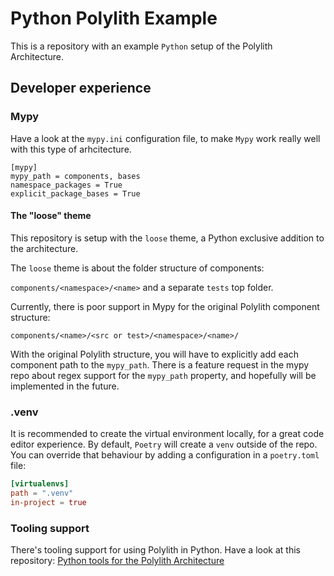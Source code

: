 # Python Polylith Example

This is a repository with an example `Python` setup of the Polylith Architecture.

## Developer experience

### Mypy
Have a look at the `mypy.ini` configuration file, to make `Mypy` work really well with this type of arhcitecture.

``` shell
[mypy]
mypy_path = components, bases
namespace_packages = True
explicit_package_bases = True
```

#### The "loose" theme
This repository is setup with the `loose` theme, a Python exclusive addition to the architecture.

The `loose` theme is about the folder structure of components:

`components/<namespace>/<name>` and a separate `tests` top folder.

Currently, there is poor support in Mypy for the original Polylith component structure:

`components/<name>/<src or test>/<namespace>/<name>/`

With the original Polylith structure, you will have to explicitly add each component path to the `mypy_path`.
There is a feature request in the mypy repo about regex support for the `mypy_path` property, and hopefully will be implemented in the future.

### .venv
It is recommended to create the virtual environment locally, for a great code editor experience.
By default, `Poetry` will create a `venv` outside of the repo. You can override that behaviour by adding a configuration in a `poetry.toml` file:

``` toml
[virtualenvs]
path = ".venv"
in-project = true
```

### Tooling support
There's tooling support for using Polylith in Python. Have a look at this repository:
[Python tools for the Polylith Architecture](https://github.com/DavidVujic/python-polylith)
